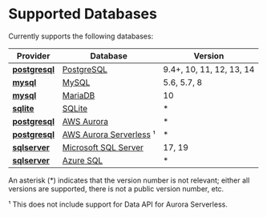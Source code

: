 # Supported Databases

Currently supports the following databases:

| **Provider**                                          | **Database**                                                                | **Version**              |
|-------------------------------------------------------|-----------------------------------------------------------------------------|--------------------------|
| [**postgresql** ](https://www.postgresql.org)         | [PostgreSQL](https://www.postgresql.org)                                    | 9.4+, 10, 11, 12, 13, 14 |
| [**mysql**](https://www.mysql.com)                    | [MySQL](https://www.mysql.com)                                              | 5.6, 5.7, 8              |
| [**mysql**](https://www.mysql.com)                    | [MariaDB](https://mariadb.org/)                                             | 10                       |
| [**sqlite**](https://www.sqlite.org/index.html)       | [SQLite](https://www.sqlite.org/index.html)                                 | *                        |
| [**postgresql** ](https://www.postgresql.org)         | [AWS Aurora](https://aws.amazon.com/pt/rds/aurora/)                         | *                        |
| [**postgresql** ](https://www.postgresql.org)         | [AWS Aurora Serverless](https://aws.amazon.com/pt/rds/aurora/serverless/) ¹ | *                        |
| [**sqlserver**](https://www.microsoft.com/sql-server) | [Microsoft SQL Server](https://www.microsoft.com/sql-server)                | 17, 19                   |
| [**sqlserver**](https://www.microsoft.com/sql-server) | [Azure SQL](https://azure.microsoft.com/pt-br/products/azure-sql/database/) | *                        |


An asterisk (*) indicates that the version number is not relevant; either all versions are supported, there is not a public version number, etc.

¹ This does not include support for Data API for Aurora Serverless.